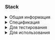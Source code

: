 ### Stack

<details>
  <summary>Общая информация</summary>
<br />

Stack (стек) - это контейнер с элементами, организованными по принцнипу LIFO (Last-In, First-Out). Объект контейнерного класса стека содержит в себе указатели на "голову" стека, удаление и добавление элементов производится строго из "головы". Стек удобно представлять как стакан или трубу с одним запаянным концом: для того чтобы добраться до элемента, помещенного в контейнер первым, требуется сначала вынуть все элементы, находящиеся сверху.

![](misc/images/stack01.png)

</details>

<details>
  <summary>Спецификация</summary>
<br />

*Stack Member type*

В этой таблице перечислены внутриклассовые переопределения типов (типичные для стандартной библиотеки STL), принятые для удобства восприятия кода класса:

| Member type      | Definition                                       |
|------------------|--------------------------------------------------|
| `value_type`       | `T` the template parameter T                   |
| `reference`              | `T &` defines the type of the reference to an element                                                             |
| `const_reference`        | `const T &` defines the type of the constant reference                                         |
| `size_type`        | `size_t` defines the type of the container size (standard type is size_t) |

*Stack Member functions*

В этой таблице перечислены основные публичные методы для взаимодействия с классом:

| Functions      | Definition                                      |
|----------------|-------------------------------------------------|
| `stack()`  | default constructor, creates empty stack                                 |
| `stack(std::initializer_list<value_type> const &items)`  | initializer list constructor, creates stack initizialized using std::initializer_list<T>    |
| `stack(const stack &s)`  | copy constructor  |
| `stack(stack &&s)`  | move constructor  |
| `~stack()`  | destructor  |
| `operator=(stack &&s)`      | assignment operator overload for moving object                                |

*Stack Element access*   

В этой таблице перечислены публичные методы для доступа к элементам класса:

| Element access   | Definition                                       |
|------------------|--------------------------------------------------|
| `const_reference top()`              | accesses the top element                         |

*Stack Capacity*   

В этой таблице перечислены публичные методы для доступа к информации о наполнении контейнера:

| Capacity       | Definition                                      |
|----------------|-------------------------------------------------|
| `bool empty()`          | checks whether the container is empty           |
| `size_type size()`           | returns the number of elements                  |

*Stack Modifiers*        

В этой таблице перечислены публичные методы для изменения контейнера:

| Modifiers        | Definition                                       |
|------------------|--------------------------------------------------|
| `void push(const_reference value)`             | inserts element at the top                       |
| `void pop()`              | removes the top element                        |
| `void swap(stack& other)`             | swaps the contents                               |

</details>

<details>
  <summary>Для тестирования</summary>
<br />
  Зайти в репозиторий
  Ввести в командную строку ''make''
  Чтобы посмотреть покрытие через браузер, надо открыть файл stack_coverage_report.html после использования ''make''
</details>

<details>
  <summary>Для использования</summary>
<br />
  Достаточно добавить #include "s21_stack.h" в заголовок проекта, в котором собираетесь его использовать
</details>
